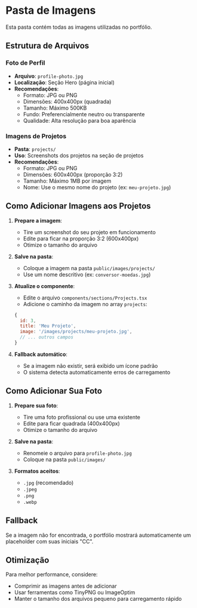 # Pasta de Imagens

Esta pasta contém todas as imagens utilizadas no portfólio.

## Estrutura de Arquivos

### Foto de Perfil
- **Arquivo**: `profile-photo.jpg`
- **Localização**: Seção Hero (página inicial)
- **Recomendações**:
  - Formato: JPG ou PNG
  - Dimensões: 400x400px (quadrada)
  - Tamanho: Máximo 500KB
  - Fundo: Preferencialmente neutro ou transparente
  - Qualidade: Alta resolução para boa aparência

### Imagens de Projetos
- **Pasta**: `projects/`
- **Uso**: Screenshots dos projetos na seção de projetos
- **Recomendações**:
  - Formato: JPG ou PNG
  - Dimensões: 600x400px (proporção 3:2)
  - Tamanho: Máximo 1MB por imagem
  - Nome: Use o mesmo nome do projeto (ex: `meu-projeto.jpg`)

## Como Adicionar Imagens aos Projetos

1. **Prepare a imagem**:
   - Tire um screenshot do seu projeto em funcionamento
   - Edite para ficar na proporção 3:2 (600x400px)
   - Otimize o tamanho do arquivo

2. **Salve na pasta**:
   - Coloque a imagem na pasta `public/images/projects/`
   - Use um nome descritivo (ex: `conversor-moedas.jpg`)

3. **Atualize o componente**:
   - Edite o arquivo `components/sections/Projects.tsx`
   - Adicione o caminho da imagem no array `projects`:
   ```javascript
   {
     id: 3,
     title: 'Meu Projeto',
     image: '/images/projects/meu-projeto.jpg',
     // ... outros campos
   }
   ```

4. **Fallback automático**:
   - Se a imagem não existir, será exibido um ícone padrão
   - O sistema detecta automaticamente erros de carregamento

## Como Adicionar Sua Foto

1. **Prepare sua foto**:
   - Tire uma foto profissional ou use uma existente
   - Edite para ficar quadrada (400x400px)
   - Otimize o tamanho do arquivo

2. **Salve na pasta**:
   - Renomeie o arquivo para `profile-photo.jpg`
   - Coloque na pasta `public/images/`

3. **Formatos aceitos**:
   - `.jpg` (recomendado)
   - `.jpeg`
   - `.png`
   - `.webp`

## Fallback

Se a imagem não for encontrada, o portfólio mostrará automaticamente um placeholder com suas iniciais "CC".

## Otimização

Para melhor performance, considere:
- Comprimir as imagens antes de adicionar
- Usar ferramentas como TinyPNG ou ImageOptim
- Manter o tamanho dos arquivos pequeno para carregamento rápido
